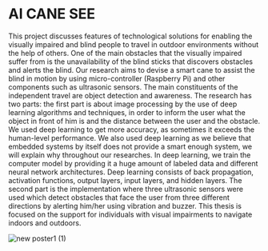 # AI CANE SEE
This project discusses features of technological solutions for enabling the visually impaired
and blind people to travel in outdoor environments without the help of others. One
of the main obstacles that the visually impaired suffer from is the unavailability of the
blind sticks that discovers obstacles and alerts the blind. Our research aims to devise a
smart cane to assist the blind in motion by using micro-controller (Raspberry Pi) and
other components such as ultrasonic sensors. The main constituents of the independent
travel are object detection and awareness.
The research has two parts: the first part is about image processing by the use of
deep learning algorithms and techniques, in order to inform the user what the object
in front of him is and the distance between the user and the obstacle. We used deep
learning to get more accuracy, as sometimes it exceeds the human-level performance.
We also used deep learning as we believe that embedded systems by itself does not
provide a smart enough system, we will explain why throughout our researches. In deep
learning, we train the computer model by providing it a huge amount of labeled data
and different neural network architectures. Deep learning consists of back propagation,
activation functions, output layers, input layers, and hidden layers. The second part
is the implementation where three ultrasonic sensors were used which detect obstacles
that face the user from three different directions by alerting him/her using vibration and
buzzer. This thesis is focused on the support for individuals with visual impairments to
navigate indoors and outdoors.

![new poster1 (1)](https://user-images.githubusercontent.com/61434616/184547224-4f363a9b-c11a-4fa1-863a-6a04ba894ac1.png)
